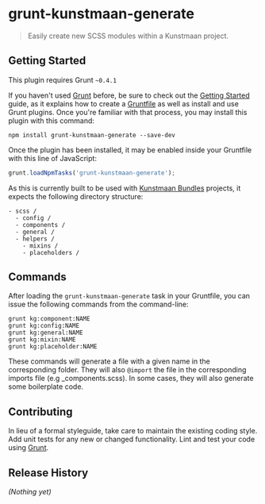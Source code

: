 # grunt-kunstmaan-generate

> Easily create new SCSS modules within a Kunstmaan project.

## Getting Started
This plugin requires Grunt `~0.4.1`

If you haven't used [Grunt](http://gruntjs.com/) before, be sure to check out the [Getting Started](http://gruntjs.com/getting-started) guide, as it explains how to create a [Gruntfile](http://gruntjs.com/sample-gruntfile) as well as install and use Grunt plugins. Once you're familiar with that process, you may install this plugin with this command:

```shell
npm install grunt-kunstmaan-generate --save-dev
```

Once the plugin has been installed, it may be enabled inside your Gruntfile with this line of JavaScript:

```js
grunt.loadNpmTasks('grunt-kunstmaan-generate');
```

As this is currently built to be used with [Kunstmaan Bundles](http://bundles.kunstmaan.be/) projects, it expects the following directory structure:

```
- scss /
  - config /
  - components /
  - general /
  - helpers /
    - mixins /
    - placeholders /
```

## Commands

After loading the `grunt-kunstmaan-generate` task in your Gruntfile, you can issue the following commands from the command-line:

```shell
grunt kg:component:NAME
grunt kg:config:NAME
grunt kg:general:NAME
grunt kg:mixin:NAME
grunt kg:placeholder:NAME
```

These commands will generate a file with a given name in the corresponding folder. They will also `@import` the file in the corresponding imports file (e.g _components.scss). In some cases, they will also generate some boilerplate code.

## Contributing
In lieu of a formal styleguide, take care to maintain the existing coding style. Add unit tests for any new or changed functionality. Lint and test your code using [Grunt](http://gruntjs.com/).

## Release History
_(Nothing yet)_
